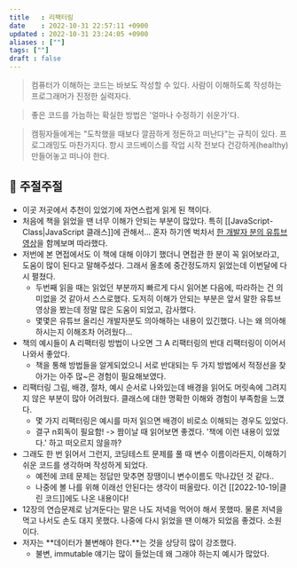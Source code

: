 ```yaml
---
title   : 리팩터링
date    : 2022-10-31 22:57:11 +0900
updated : 2022-10-31 23:24:05 +0900
aliases : [""]
tags: [""]
draft : false
---
```

 
>  컴퓨터가 이해하는 코드는 바보도 작성할 수 있다. 사람이 이해하도록 작성하는 프로그래머가 진정한 실력자다. 

> 좋은 코드를 가늠하는 확실한 방법은 '얼마나 수정하기 쉬운가'다.

> 캠핑자들에게는 "도착했을 때보다 깔끔하게 정돈하고 떠난다"는 규칙이 있다. 프로그래밍도 마찬가지다. 항시 코드베이스를 작업 시작 전보다 건강하게(healthy) 만들어놓고 떠나야 한다.

## 💬 주절주절
- 이곳 저곳에서 추천이 있었기에 자연스럽게 읽게 된 책이다.
- 처음에 책을 읽었을 땐 너무 이해가 안되는 부분이 많았다. 특히 [[JavaScript-Class|JavaScript 클래스]]에 관해서... 혼자 하기엔 벅차서 [한 개발자 분의 유튜브 영상](https://youtu.be/MgjwHPF2In8)을 함께보며 따라했다.
- 저번에 본 면접에서도 이 책에 대해 이야기 했더니 면접관 한 분이 꼭 읽어보라고, 도움이 많이 된다고 말해주셨다. 그래서 올초에 중간정도까지 읽었는데 이번달에 다시 펼쳤다.
	- 두번째 읽을 때는 읽었던 부분까지 빠르게 다시 읽어본 다음에, 따라하는 건 의미없을 것 같아서 스스로했다. 도저히 이해가 안되는 부분은 앞서 말한 유튜브 영상을 봤는데 정말 많은 도움이 되었고, 감사했다. 
	- 몇몇은 유튜브 올리신 개발자분도 의아해하는 내용이 있긴했다. 나는 왜 의아해하시는지 이해조차 어려웠다...
- 책의 예시들이 A 리팩터링 방법이 나오면 그 A 리팩터링의 반대 리팩터링이 이어서 나와서 좋았다.
	- 책을 통해 방법들을 알게되었으니 서로 반대되는 두 가지 방법에서 적정선을 찾아가는 아주 많~은 경험이 필요해보였다.
- 리팩터링 그림, 배경, 절차, 예시 순서로 나와있는데 배경을 읽어도 머릿속에 그려지지 않은 부분이 많아 어려웠다. 클래스에 대한 명확한 이해와 경험이 부족함을 느꼈다.
	- 몇 가지 리팩터링은 예시를 마저 읽으면 배경이 비로소 이해되는 경우도 있었다.
	- 결구 n회독이 필요함! -> 짬이날 때 읽어보면 좋겠다. '책에 이런 내용이 있었다.' 하고 떠오르지 않을까? 
- 그래도 한 번 읽어서 그런지, 코딩테스트 문제를 풀 때 변수 이름이라든지, 이해하기 쉬운 코드를 생각하며 작성하게 되었다.
	- 예전에 코테 문제는 정답만 맞추면 장땡이니 변수이름도 막나갔던 것 같다..
	- 나중에 볼 나를 위해 이래선 안된다는 생각이 떠올랐다. 이건 [[2022-10-19|클린 코드]]에도 나온 내용이다!
- 12장의 연습문제로 남겨둔다는 말은 나도 저녁을 먹어야 해서 못했따. 물론 저녁을 먹고 나서도  손도 대지 못했다. 나중에 다시 읽었을 땐 이해가 되었음 좋겠다. 소원이다.
- 저자는 **데이터가 불변해야 한다.**는 것을 상당히 많이 강조했다.
	- 불변, immutable 얘기는 많이 들었는데 왜 그래야 하는지 예시가 많았다.
